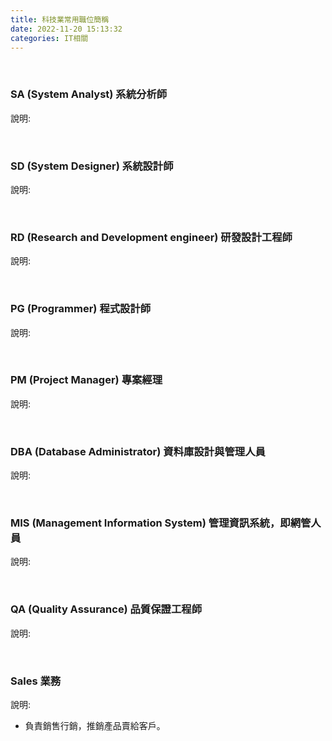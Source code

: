 ```yaml
---
title: 科技業常用職位簡稱
date: 2022-11-20 15:13:32
categories: IT相關
---
```


<br>

### **SA (System Analyst) 系統分析師**
說明:

<br>

### SD (System Designer) 系統設計師
說明:

<br>

### RD (Research and Development engineer) 研發設計工程師
說明:

<br>

### PG (Programmer) 程式設計師
說明:

<br>

### PM (Project Manager) 專案經理
說明:

<br>

### DBA (Database Administrator) 資料庫設計與管理人員
說明:

<br>

### MIS (Management Information System) 管理資訊系統，即網管人員
說明:

<br>

### QA (Quality Assurance) 品質保證工程師
說明:

<br>

### Sales 業務
說明:
- 負責銷售行銷，推銷產品賣給客戶。